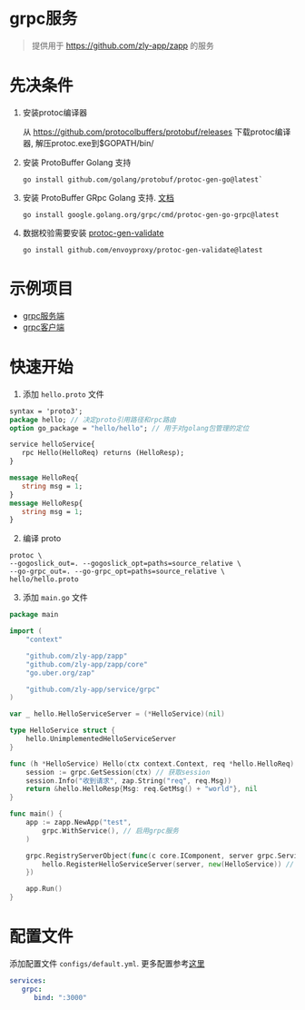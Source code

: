 # grpc服务

> 提供用于 https://github.com/zly-app/zapp 的服务

# 先决条件

1. 安装protoc编译器

    从 https://github.com/protocolbuffers/protobuf/releases 下载protoc编译器, 解压protoc.exe到$GOPATH/bin/

2. 安装 ProtoBuffer Golang 支持

   ```shell
   go install github.com/golang/protobuf/protoc-gen-go@latest`
   ```

3. 安装 ProtoBuffer GRpc Golang 支持. [文档](https://grpc.io/docs/languages/go/quickstart/)

   ```shell
   go install google.golang.org/grpc/cmd/protoc-gen-go-grpc@latest
   ```

4. 数据校验需要安装 [protoc-gen-validate](https://github.com/envoyproxy/protoc-gen-validate)

   ```shell
   go install github.com/envoyproxy/protoc-gen-validate@latest
   ```

# 示例项目

+ [grpc服务端](./example/grpc-s)
+ [grpc客户端](https://github.com/zly-app/component/tree/master/grpc-client/example/grpc-c)

# 快速开始

1. 添加 `hello.proto` 文件

```protobuf
syntax = 'proto3';
package hello; // 决定proto引用路径和rpc路由
option go_package = "hello/hello"; // 用于对golang包管理的定位

service helloService{
   rpc Hello(HelloReq) returns (HelloResp);
}

message HelloReq{
   string msg = 1;
}
message HelloResp{
   string msg = 1;
}
```

2. 编译 proto
   
```shell
protoc \
--gogoslick_out=. --gogoslick_opt=paths=source_relative \
--go-grpc_out=. --go-grpc_opt=paths=source_relative \
hello/hello.proto
````

3. 添加 `main.go` 文件

```go
package main

import (
	"context"

	"github.com/zly-app/zapp"
	"github.com/zly-app/zapp/core"
	"go.uber.org/zap"

	"github.com/zly-app/service/grpc"
)

var _ hello.HelloServiceServer = (*HelloService)(nil)

type HelloService struct {
	hello.UnimplementedHelloServiceServer
}

func (h *HelloService) Hello(ctx context.Context, req *hello.HelloReq) (*hello.HelloResp, error) {
	session := grpc.GetSession(ctx) // 获取session
	session.Info("收到请求", zap.String("req", req.Msg))
	return &hello.HelloResp{Msg: req.GetMsg() + "world"}, nil
}

func main() {
	app := zapp.NewApp("test",
		grpc.WithService(), // 启用grpc服务
	)

	grpc.RegistryServerObject(func(c core.IComponent, server grpc.ServiceRegistrar) {
		hello.RegisterHelloServiceServer(server, new(HelloService)) // 注册服务
	})

	app.Run()
}
```

# 配置文件

添加配置文件 `configs/default.yml`. 更多配置参考[这里](./config.go)

```yaml
services:
   grpc:
      bind: ":3000"
```
